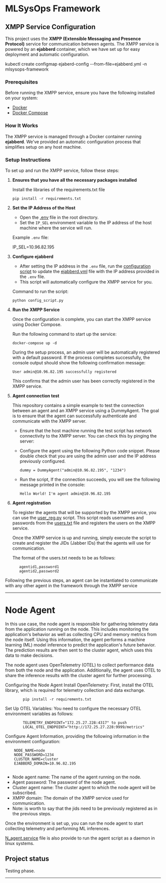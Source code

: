 # MLSysOps Framework

## XMPP Service Configuration

This project uses the **XMPP (Extensible Messaging and Presence Protocol)** service for communication between agents. The XMPP service is powered by an **ejabberd** container, which we have set up for easy deployment and automatic configuration.

kubectl create configmap ejaberd-config --from-file=ejabberd.yml -n mlsysops-framework

### Prerequisites

Before running the XMPP service, ensure you have the following installed on your system:
- [Docker](https://docs.docker.com/get-docker/)
- [Docker Compose](https://docs.docker.com/compose/install/)

### How It Works

The XMPP service is managed through a Docker container running **ejabberd**. We've provided an automatic configuration process that simplifies setup on any host machine.

### Setup Instructions

To set up and run the XMPP service, follow these steps:
1. **Ensures that you have all the necessary packages installed**

    Install the libraries of the requirements.txt file

    ```
    pip install -r requirements.txt
    ```

2. **Set the IP Address of the Host**

   - Open the [.env](https://mlsysops-gitlab.e-ce.uth.gr/agent/augmenta_demo/-/blob/main/Xmpp/.env) file in the root directory.
   - Set the `IP_SEL` environment variable to the IP address of the host machine where the service will run.
   
   Example `.env` file:

   IP_SEL=10.96.82.195


3. **Configure ejabberd**

    - After setting the IP address in the `.env` file, run the [configuration script](https://mlsysops-gitlab.e-ce.uth.gr/agent/augmenta_demo/-/blob/main/Xmpp/config_script.py) to update the [ejabberd.yml](https://mlsysops-gitlab.e-ce.uth.gr/agent/augmenta_demo/-/blob/main/Xmpp/ejabberd.yml) file with the IP address provided in the `.env` file.
    - This script will automatically configure the XMPP service for you.

    Command to run the script:
    ```
    python config_script.py
    ```
4. **Run the XMPP Service**

    Once the configuration is complete, you can start the XMPP service using Docker Compose.

    Run the following command to start up the service:

    ```
    docker-compose up -d
    ```
   During the setup process, an admin user will be automatically registered with a default password. If the process completes successfully, the console output should show the following confirmation message:

    ```
    User admin@10.96.82.195 successfully registered
    ```
    This confirms that the admin user has been correctly registered in the XMPP service.

5. **Agent connection test**

   This repository contains a simple example to test the connection between an agent and an XMPP service using a DummyAgent. The goal is to ensure that the agent can successfully authenticate and communicate with the XMPP server.

    - Ensure that the host machine running the test script has network connectivity to the XMPP server. You can check this by pinging the server:
    - Configure the agent using the following Python code snippet. Please double check that you are using the admin user and the IP address previously configured. 

        ```
        dummy = DummyAgent("admin@10.96.82.195", "1234")
        ```
    - Run the script, If the connection succeeds, you will see the following message printed in the console:
        ```
        Hello World! I'm agent admin@10.96.82.195
        ```

6. **Agent registration**
    
    To register the agents that will be supported by the XMPP service, you can use the [user_reg.py](https://mlsysops-gitlab.e-ce.uth.gr/agent/augmenta_demo/-/blob/main/Xmpp/user_reg.py) script. This script reads usernames and passwords from the [users.txt](https://mlsysops-gitlab.e-ce.uth.gr/agent/augmenta_demo/-/blob/main/Xmpp/users.txt) file and registers the users on the XMPP service.

    Once the XMPP service is up and running, simply execute the script to create and register the JIDs (Jabber IDs) that the agents will use for communication.

    The format of the users.txt needs to be as follows:
     ```
        agentid1,password1
        agentid2,password2
    ```

Following the previous steps, an agent can be instantiated to communicate with any other agent in the framework through the XMPP service

---

# Node Agent

In this use case, the node agent is responsible for gathering telemetry data from the application running on the node. This includes monitoring the application's behavior as well as collecting CPU and memory metrics from the node itself. Using this information, the agent performs a machine learning (ML) model inference to predict the application's future behavior. The prediction results are then sent to the cluster agent, which uses this data to make decisions.

The node agent uses OpenTelemetry (OTEL) to collect performance data from both the node and the application. Additionally, the agent uses OTEL to share the inference results with the cluster agent for further processing.

Configuring the Node Agent
Install OpenTelemetry:
First, install the OTEL library, which is required for telemetry collection and data exchange.

```
        pip install -r requirements.txt
``` 


Set Up OTEL Variables:
You need to configure the necessary OTEL environment variables as follows:

```
        TELEMETRY_ENDPOINT="172.25.27.228:4317" to push
        LOCAL_OTEL_ENDPOINT="http://172.25.27.228:9999/metrics"
``` 

Configure Agent Information, providing the following information in the environment configuration:

```
    NODE_NAME=node                   
    NODE_PASSWORD=1234
    CLUSTER_NAME=cluster                        
    EJABBERD_DOMAIN=10.96.82.195        
                      
``` 

- Node agent name: The name of the agent running on the node.
- Agent password: The password of the node agent.
- Cluster agent name: The cluster agent to which the node agent will be subscribed.
- XMPP domain: The domain of the XMPP service used for communication.
- Note: is worth to say that the jids need to be previously registered as in the previous steps.


Once the environment is set up, you can run the node agent to start collecting telemetry and performing ML inferences.


[N_agent.service](https://mlsysops-gitlab.e-ce.uth.gr/agent/augmenta_demo/-/blob/main/Node_agent/N_agent.service)  file is also provide to run the agent script as a daemon in linux systems.



## Project status
Testing phase.

---
<!-- 

- [ ] [Create](https://docs.gitlab.com/ee/user/project/repository/web_editor.html#create-a-file) or [upload](https://docs.gitlab.com/ee/user/project/repository/web_editor.html#upload-a-file) files
- [ ] [Add files using the command line](https://docs.gitlab.com/ee/gitlab-basics/add-file.html#add-a-file-using-the-command-line) or push an existing Git repository with the following command:

```
cd existing_repo
git remote add origin https://mlsysops-gitlab.e-ce.uth.gr/agent/augmenta_demo.git
git branch -M main
git push -uf origin main
```

## Integrate with your tools

- [ ] [Set up project integrations](https://mlsysops-gitlab.e-ce.uth.gr/agent/augmenta_demo/-/settings/integrations)

## Collaborate with your team

- [ ] [Invite team members and collaborators](https://docs.gitlab.com/ee/user/project/members/)
- [ ] [Create a new merge request](https://docs.gitlab.com/ee/user/project/merge_requests/creating_merge_requests.html)
- [ ] [Automatically close issues from merge requests](https://docs.gitlab.com/ee/user/project/issues/managing_issues.html#closing-issues-automatically)
- [ ] [Enable merge request approvals](https://docs.gitlab.com/ee/user/project/merge_requests/approvals/)
- [ ] [Automatically merge when pipeline succeeds](https://docs.gitlab.com/ee/user/project/merge_requests/merge_when_pipeline_succeeds.html)

## Test and Deploy

Use the built-in continuous integration in GitLab.

- [ ] [Get started with GitLab CI/CD](https://docs.gitlab.com/ee/ci/quick_start/index.html)
- [ ] [Analyze your code for known vulnerabilities with Static Application Security Testing(SAST)](https://docs.gitlab.com/ee/user/application_security/sast/)
- [ ] [Deploy to Kubernetes, Amazon EC2, or Amazon ECS using Auto Deploy](https://docs.gitlab.com/ee/topics/autodevops/requirements.html)
- [ ] [Use pull-based deployments for improved Kubernetes management](https://docs.gitlab.com/ee/user/clusters/agent/)
- [ ] [Set up protected environments](https://docs.gitlab.com/ee/ci/environments/protected_environments.html)

***
